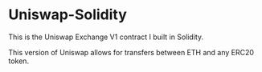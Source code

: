 # Uniswap-Solidity
This is the Uniswap Exchange V1 contract I built in Solidity.

This version of Uniswap allows for transfers between ETH and any ERC20 token. 
